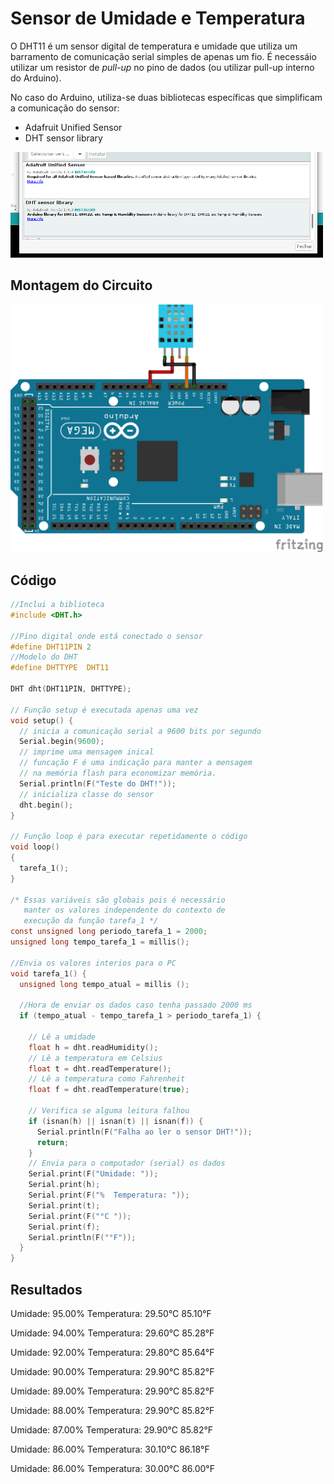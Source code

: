 # Sensor de Umidade e Temperatura

O DHT11 é um sensor digital de temperatura e umidade que utiliza um barramento de comunicação serial simples de apenas um fio. É necessáio utilizar um resistor de _pull-up_ no pino de dados (ou utilizar pull-up interno do Arduino).

No caso do Arduino, utiliza-se duas bibliotecas específicas que simplificam a comunicação do sensor:

- Adafruit Unified Sensor
- DHT sensor library

<img src= "libs.png" alt = "Circuito temperatura" width = "500" />

## Montagem do Circuito

<img src= "temp.png" alt = "Circuito temperatura" width = "500" />

## Código
```C
//Inclui a biblioteca
#include <DHT.h>

//Pino digital onde está conectado o sensor
#define DHT11PIN 2
//Modelo do DHT
#define DHTTYPE  DHT11

DHT dht(DHT11PIN, DHTTYPE);

// Função setup é executada apenas uma vez
void setup() {
  // inicia a comunicação serial a 9600 bits por segundo
  Serial.begin(9600);
  // imprime uma mensagem inical
  // funcação F é uma indicação para manter a mensagem
  // na memória flash para economizar memória.
  Serial.println(F("Teste do DHT!"));
  // inicializa classe do sensor
  dht.begin();
}

// Função loop é para executar repetidamente o código
void loop()
{
  tarefa_1();
}

/* Essas variáveis são globais pois é necessário
   manter os valores independente do contexto de
   execução da função tarefa_1 */
const unsigned long periodo_tarefa_1 = 2000;
unsigned long tempo_tarefa_1 = millis();

//Envia os valores interios para o PC
void tarefa_1() {
  unsigned long tempo_atual = millis ();

  //Hora de enviar os dados caso tenha passado 2000 ms
  if (tempo_atual - tempo_tarefa_1 > periodo_tarefa_1) {

    // Lê a umidade
    float h = dht.readHumidity();
    // Lê a temperatura em Celsius
    float t = dht.readTemperature();
    // Lê a temperatura como Fahrenheit
    float f = dht.readTemperature(true);

    // Verifica se alguma leitura falhou
    if (isnan(h) || isnan(t) || isnan(f)) {
      Serial.println(F("Falha ao ler o sensor DHT!"));
      return;
    }
    // Envia para o computador (serial) os dados
    Serial.print(F("Umidade: "));
    Serial.print(h);
    Serial.print(F("%  Temperatura: "));
    Serial.print(t);
    Serial.print(F("°C "));
    Serial.print(f);
    Serial.println(F("°F"));
  }
}
```

## Resultados

Umidade: 95.00%  Temperatura: 29.50°C 85.10°F

Umidade: 94.00%  Temperatura: 29.60°C 85.28°F

Umidade: 92.00%  Temperatura: 29.80°C 85.64°F

Umidade: 90.00%  Temperatura: 29.90°C 85.82°F

Umidade: 89.00%  Temperatura: 29.90°C 85.82°F

Umidade: 88.00%  Temperatura: 29.90°C 85.82°F

Umidade: 87.00%  Temperatura: 29.90°C 85.82°F

Umidade: 86.00%  Temperatura: 30.10°C 86.18°F

Umidade: 86.00%  Temperatura: 30.00°C 86.00°F
